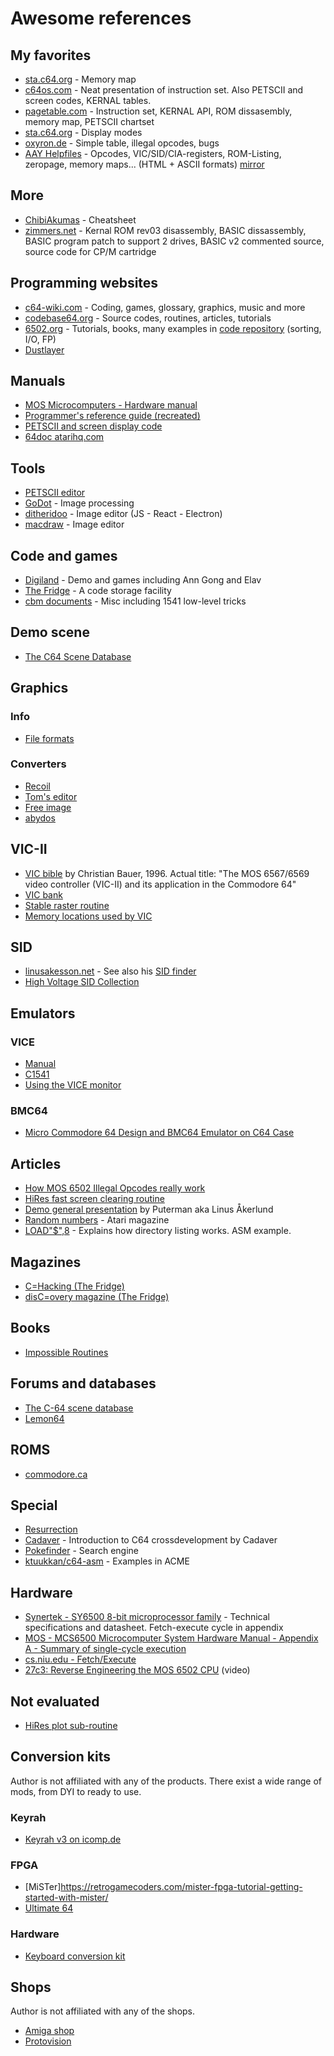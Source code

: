 # Awesome references

## My favorites

- [sta.c64.org](https://sta.c64.org/cbm64mem.html) - Memory map
- [c64os.com](http://www.c64os.com/post/6502instructions) - Neat presentation of instruction set. Also PETSCII and screen codes, KERNAL tables.
- [pagetable.com](https://www.pagetable.com/c64ref/6502/) - Instruction set, KERNAL API, ROM dissasembly, memory map, PETSCII chartset
- [sta.c64.org](https://sta.c64.org/cbm64disp.html) - Display modes
- [oxyron.de](http://www.oxyron.de/html/opcodes02.html) - Simple table, illegal opcodes, bugs
- [AAY Helpfiles](http://www.the-dreams.de/aay.html) - Opcodes, VIC/SID/CIA-registers, ROM-Listing, zeropage, memory maps... (HTML + ASCII formats) [mirror](http://unusedino.de/ec64/technical/aay/c64/)

## More

- [ChibiAkumas](https://www.chibiakumas.com/6502/c64.php) - Cheatsheet
- [zimmers.net](http://www.zimmers.net/anonftp/pub/cbm/src/c64/) - Kernal ROM rev03 disassembly, BASIC dissassembly, BASIC program patch to support 2 drives, BASIC v2 commented source, source code for CP/M cartridge

## Programming websites

- [c64-wiki.com](https://www.c64-wiki.com) - Coding, games, glossary, graphics, music and more
- [codebase64.org](https://codebase64.org/doku.php?id=base:start) - Source codes, routines, articles, tutorials
- [6502.org](http://6502.org/) - Tutorials, books, many examples in [code repository](http://6502.org/source/) (sorting, I/O, FP)
- [Dustlayer](https://dustlayer.com/)

## Manuals

- [MOS Microcomputers - Hardware manual](http://www.zimmers.net/anonftp/pub/cbm/manuals/mos/mcs6500_family_hardware_manual.pdf)
- [Programmer's reference guide (recreated)](https://pickledlight.blogspot.com/p/commodore-64-guides.html)
- [PETSCII and screen display code](https://www.aivosto.com/articles/petscii.pdf)
- [64doc atarihq.com](http://www.atarihq.com/danb/files/64doc.txt)

## Tools

- [PETSCII editor](https://petscii.krissz.hu/)
- [GoDot](https://codeberg.org/jan0sch/GoDot) - Image processing
- [ditheridoo](https://github.com/fieserWolF/ditheridoo) - Image editor (JS - React - Electron)
- [macdraw](https://mcdraw.xyz/) - Image editor

## Code and games

- [Digiland](https://digilander.libero.it/ice00/program/c64.html) - Demo and games including Ann Gong and Elav
- [The Fridge](http://www.ffd2.com/fridge/) - A code storage facility
- [cbm documents](http://www.zimmers.net/anonftp/pub/cbm/documents/) - Misc including 1541 low-level tricks

## Demo scene

- [The C64 Scene Database](https://csdb.dk/)

## Graphics

### Info

- [File formats](https://codebase64.org/doku.php?id=base:c64_grafix_files_specs_list_v0.03)

### Converters

- [Recoil](https://recoil.sourceforge.net/)
- [Tom's editor](https://tomseditor.com/)
- [Free image](https://freeimage.sourceforge.io/features.html)
- [abydos](http://snisurset.net/code/abydos/supported.html)

## VIC-II

- [VIC bible](http://www.zimmers.net/cbmpics/cbm/c64/vic-ii.txt) by Christian Bauer, 1996. Actual title: "The MOS 6567/6569 video controller (VIC-II) and its application in the Commodore 64"
- [VIC bank](https://www.c64-wiki.com/wiki/VIC_bank)
- [Stable raster routine](https://codebase64.org/doku.php?id=base:stable_raster_routine)
- [Memory locations used by VIC](https://github.com/wizofwor/C64-Notes/blob/master/notes/Memory-locations-used-by-VIC.md)

## SID

- [linusakesson.net](https://www.linusakesson.net/music/sidstuff/index.php) - See also his [SID finder](https://www.linusakesson.net/themes/)
- [High Voltage SID Collection](https://www.hvsc.c64.org/downloads)

## Emulators

### VICE

- [Manual](https://vice-emu.sourceforge.io/vice_toc.html)
- [C1541](https://www-c64--wiki-de.translate.goog/wiki/C1541_(VICE)?_x_tr_sl=auto&_x_tr_tl=en&_x_tr_hl=en&_x_tr_pto=wapp)
- [Using the VICE monitor](https://codebase64.org/doku.php?id=base:using_the_vice_monitor)

### BMC64

- [Micro Commodore 64 Design and BMC64 Emulator on C64 Case](https://www.artstation.com/blogs/blockmind/rRO3/micro-commodore-64-design-and-bmc64-emulator-on-c64-case)

## Articles

- [How MOS 6502 Illegal Opcodes really work](https://www.pagetable.com/?p=39)
- [HiRes fast screen clearing routine](https://retro64.altervista.org/blog/hi-res-bitmap-graphics-with-commodore-64-basic-2-0-fast-screen-clearing-routine/)
- [Demo general presentation](https://codebase64.org/doku.php?id=base:demo_coding_introduction) by Puterman aka Linus Åkerlund
- [Random numbers](https://www.atarimagazines.com/compute/issue72/random_numbers.php) - Atari magazine
- [LOAD"$",8](https://www.pagetable.com/?p=273) - Explains how directory listing works. ASM example.

## Magazines

- [C=Hacking (The Fridge)](http://www.ffd2.com/fridge/chacking/)
- [disC=overy magazine (The Fridge)](http://www.ffd2.com/fridge/discovery/)

## Books

- [Impossible Routines](http://book6502.altervista.org/files/books/Impossible_Routines_for_the_C64_1984_Duckworth_text.pdf)

## Forums and databases

- [The C-64 scene database](https://csdb.dk/)
- [Lemon64](https://www.lemon64.com)

## ROMS

- [commodore.ca](https://www.commodore.ca/manuals/funet/cbm/firmware/computers/c64/index-t.html)

## Special

- [Resurrection](https://codebase64.org/doku.php?id=projects:resurrection)
- [Cadaver](https://cadaver.github.io/rants/crossdev.html) - Introduction to C64 crossdevelopment by Cadaver
- [Pokefinder](http://ftp.pokefinder.org/) - Search engine
- [ktuukkan/c64-asm](https://github.com/ktuukkan/c64-asm) - Examples in ACME

## Hardware

- [Synertek - SY6500 8-bit microprocessor family](https://www.princeton.edu/~mae412/HANDOUTS/Datasheets/6502.pdf) - Technical specifications and datasheet. Fetch-execute cycle in appendix
- [MOS - MCS6500 Microcomputer System Hardware Manual - Appendix A - Summary of single-cycle execution](https://xotmatrix.github.io/6502/6502-single-cycle-execution.html)
- [cs.niu.edu - Fetch/Execute](https://faculty.cs.niu.edu/~berezin/463/notes/fetchex.html)
- [27c3: Reverse Engineering the MOS 6502 CPU](https://www.youtube.com/watch?v=fWqBmmPQP40) (video)
  
## Not evaluated

- [HiRes plot sub-routine](https://github.com/spoitras/High-resolution-plot-sub-routine)

## Conversion kits

Author is not affiliated with any of the products. There exist a wide range of mods, from DYI to ready to use.

### Keyrah

- [Keyrah v3 on icomp.de](hhttp://wiki.icomp.de/wiki/Keyrah_V3)

### FPGA

- [MiSTer]https://retrogamecoders.com/mister-fpga-tutorial-getting-started-with-mister/
- [Ultimate 64](https://retrogamecoders.com/ultimate64-review/)

### Hardware

- [Keyboard conversion kit](https://store.go4retro.com/c-key-keyboard-adapter/)

## Shops

Author is not affiliated with any of the shops.

- [Amiga shop](https://www.amiga-shop.net/en/C64-hardware-accessories:::95.html)
- [Protovision](https://www.protovision.games/shop/)
